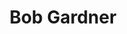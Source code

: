 ---
layout: post
title: Bob Gardner
school: NYU
major: Major?
image: https://static.squarespace.com/static/50354720c4aa2d2d3150d3d8/t/522fac76e4b0ad0c9682b4e2/1378856054208/Bob%20Gardner.png?format=300w
lego: /lib/img/people/lego/bob.jpg
position: HackNights
positionURL: http://www.techatnyu.org/position
twitter: rgardner929
email: t@NYU email?
graduate: 2016
weight: 3
---